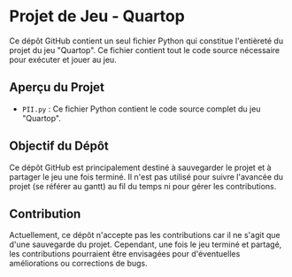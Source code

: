 # Projet de Jeu - Quartop

Ce dépôt GitHub contient un seul fichier Python qui constitue l'entièreté du projet du jeu "Quartop". Ce fichier contient tout le code source nécessaire pour exécuter et jouer au jeu.

## Aperçu du Projet

- `PII.py` : Ce fichier Python contient le code source complet du jeu "Quartop".

## Objectif du Dépôt

Ce dépôt GitHub est principalement destiné à sauvegarder le projet et à partager le jeu une fois terminé. Il n'est pas utilisé pour suivre l'avancée du projet (se référer au gantt) au fil du temps ni pour gérer les contributions.


## Contribution

Actuellement, ce dépôt n'accepte pas les contributions car il ne s'agit que d'une sauvegarde du projet. Cependant, une fois le jeu terminé et partagé, les contributions pourraient être envisagées pour d'éventuelles améliorations ou corrections de bugs.

